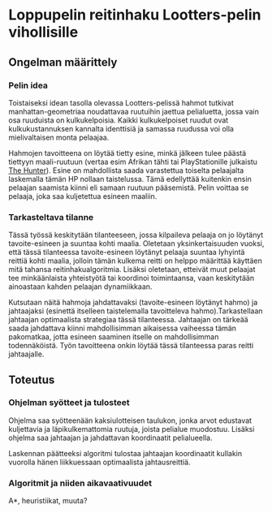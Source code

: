 # Loppupelin reitinhaku Lootters-pelin vihollisille
## Ongelman määrittely
### Pelin idea
Toistaiseksi idean tasolla olevassa Lootters-pelissä hahmot tutkivat manhattan-geometriaa noudattavaa ruutuihin jaettua pelialuetta, jossa vain osa ruuduista on kulkukelpoisia. Kaikki kulkukelpoiset ruudut ovat kulkukustannuksen kannalta identtisiä ja samassa ruudussa voi olla mielivaltaisen monta pelaajaa.

 Hahmojen tavoitteena on löytää tietty esine, minkä jälkeen tulee päästä tiettyyn maali-ruutuun (vertaa esim Afrikan tähti tai PlayStationille julkaistu [The Hunter](https://en.wikipedia.org/wiki/Battle_Hunter)). Esine on mahdollista saada varastettua toiselta pelaajalta laskemalla tämän HP nollaan taistelussa. Tämä edellyttää kuitenkin ensin pelaajan saamista kiinni eli samaan ruutuun pääsemistä. Pelin voittaa se pelaaja, joka saa kuljetettua esineen maaliin.

### Tarkasteltava tilanne
Tässä työssä keskitytään tilanteeseen, jossa kilpaileva pelaaja on jo löytänyt tavoite-esineen ja suuntaa kohti maalia. Oletetaan yksinkertaisuuden vuoksi, että tässä tilanteessa tavoite-esineen löytänyt pelaaja suuntaa lyhyintä reittiä kohti maalia, jolloin tämän kulkema reitti on helppo määrittää käyttäen mitä tahansa reitinhakualgoritmia. Lisäksi oletetaan, etteivät muut pelaajat tee minkäänlaista yhteistyötä tai koordinoi toimintaansa, vaan keskitytään ainoastaan kahden pelaajan dynamiikkaan.

Kutsutaan näitä hahmoja jahdattavaksi (tavoite-esineen löytänyt hahmo) ja jahtaajaksi (esinettä itselleen taistelemalla tavoitteleva hahmo).Tarkastellaan jahtaajan optimaalista strategiaa tässä tilanteessa. Jahtaajan on tärkeää saada jahdattava kiinni mahdollisimman aikaisessa vaiheessa tämän pakomatkaa, jotta esineen saaminen itselle on mahdollisimman todennäköistä. Työn tavoitteena onkin löytää tässä tilanteessa paras reitti jahtaajalle.

## Toteutus
### Ohjelman syötteet ja tulosteet
Ohjelma saa syötteenään kaksiulotteisen taulukon, jonka arvot edustavat kuljettavia ja läpikulkemattomia ruutuja, joista pelialue muodostuu. Lisäksi ohjelma saa jahtaajan ja jahdattavan koordinaatit pelialueella.

Laskennan päätteeksi algoritmi tulostaa jahtaajan koordinaatit kullakin vuorolla hänen liikkuessaan optimaalista jahtausreittiä.

### Algoritmit ja niiden aikavaativuudet
A*, heuristiikat, muuta?

